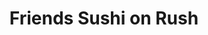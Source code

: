 ---
layout: place
title: "Friends Sushi on Rush"
permalink: /illinois/chicago/friends-sushi-on-rush.html
stateAbbr: IL
stateName: Illinois
cityName: Chicago
seo:
  name: "Friends Sushi on Rush"
  type: Restaurant
  links: null
description: "Friends Sushi on Rush serves delicious sushi in Chicago, Illinois. Try fresh Japanese dishes for a great dining experience. "
place_id: ChIJd2xyLVPTD4gRvgBiPq3ys3s
photos:
  - name: >-
      places/ChIJd2xyLVPTD4gRvgBiPq3ys3s/photos/AeeoHcK42N_eMzBncHNZwdBcbWZ4ZuN17S34P3jRFNO-0Pnw_ZRc3ifULRTa9v05oZ8-A_2dmaS7BEtsAImW3MtPRfmSxvutVpE9ZO0lgRnwwBu2EZ_rGtKq9MYi5lA8O3wj36y8qEZzvkKByCAIEqe-qCmvmz0g6HFpiiYg-aHwO7C0lmsGme2jPDiKr3wYxJR_EB2gO2NRXUfnDxd_KgCluSkrwa_VMGLiqHVfpS-ijxCyBt53YW_bRF9dhmKqDyt5QO2Z91z3kozpUaMiiJrlKJi9HoC2hHg8qz-O8uEzwNgLkxzOSd5V1MiA_y1XxzB12LwIb5fTxWWsZCH-CH-7WUZycymjAkVHggCvn8az6a9cJ4ADXLadnO49W_XbPOc6sL8_tqA7debfBtVu7dXwKFRUpat7kliog0cfjRdrmtWENP3q
    widthPx: 4032
    heightPx: 3024
    authorAttributions:
      - displayName: beat shona
        uri: https://maps.google.com/maps/contrib/102998719718210389808
        photoUri: >-
          https://lh3.googleusercontent.com/a/ACg8ocI57tyB_GBrF60U2N-AA9b4ZjchsGp-K-4ysRGtMeaViJi_-kA=s100-p-k-no-mo
    flagContentUri: >-
      https://www.google.com/local/imagery/report/?cb_client=maps_api_places.places_api&image_key=!1e10!2sCIHM0ogKEICAgICk09O76gE&hl=en-US
    googleMapsUri: >-
      https://www.google.com/maps/place//data=!3m4!1e2!3m2!1sCIHM0ogKEICAgICk09O76gE!2e10!4m2!3m1!1s0x880fd3532d726c77:0x7bb3f2ad3e6200be
  - name: >-
      places/ChIJd2xyLVPTD4gRvgBiPq3ys3s/photos/AeeoHcLJCL3esCesCfS8D8K1mfvZbnlFJkAnmfazBubR479tQ_Qddbl4Jai6R1KEXTGZnyGsX7Q1JJXTgWD7qdscHP7Iqm9HkTSnCNyYsBWLmdHwAnIEMI7CXuca2X1GnEyPhxqmgMZL1aWHr6Qks5T3lMdi6vSw-BOkVXpEmsGFzDhwYoTNhvYW-6OCn1u2uvTkMkF6qJSV7ICxPHdCFoMQ9wVOFnXKhaX8B3DqSkUj8SrH-D9_pEC-zc5IxKeHckC-_wfF_x_WMYhKT84i9HdCdGBN6Z_2GXT1bQ4PggKXlY1-w8IrgoNFGnpxTm3pgKgAa1Nx8BNU2CNKZ14IpPaNgjBdxJ8_62l4K-DeW0hpo6yxs_LLaLwnfqXQ8TFHbKWnq51aPz0CfuI2Rhx3qHJwTOoPbd3yDpD6pcrX6Pswmhf5mQ
    widthPx: 4032
    heightPx: 3024
    authorAttributions:
      - displayName: Indy Appleseed
        uri: https://maps.google.com/maps/contrib/110112334113279528721
        photoUri: >-
          https://lh3.googleusercontent.com/a-/ALV-UjUc8fcNKWkeM0IdRhB1Eoj3uM3FK7J6clF1ElS5EBYa91MY9HU=s100-p-k-no-mo
    flagContentUri: >-
      https://www.google.com/local/imagery/report/?cb_client=maps_api_places.places_api&image_key=!1e10!2sCIHM0ogKEICAgIC2nNq5Hw&hl=en-US
    googleMapsUri: >-
      https://www.google.com/maps/place//data=!3m4!1e2!3m2!1sCIHM0ogKEICAgIC2nNq5Hw!2e10!4m2!3m1!1s0x880fd3532d726c77:0x7bb3f2ad3e6200be
  - name: >-
      places/ChIJd2xyLVPTD4gRvgBiPq3ys3s/photos/AeeoHcI8bjKQxuwOYNbsXOcJGbSf5cAkOLZ18VgurIrML_LlkPoVAWvATHJYH42kmSwP0uqrvlm2j-I90mp4Pcot3IP26swO8V-UxkjOu1tDFEDQcxhq-EW3xNkKY9ZxBMMADTTcdmNY6ff_wyZE4Emw1-ZV72zLrbUWh7jnvaLU3_ZRlgYoKWQ5ryfyOXjx2roKev6sUMgvwGvlnEPKEU3djB6GTueZVeGFS04LI5nCGSIXS2lUKwZ9lHuU56R02qE22z-GZXtyVkEdGI23m2CU6Ei45VqDvkojLXJhcpwN5M86FzvN2-GbA8xukI_eA79xVplznHv2tHjb5Ufg33dsWtMY4ErUOPAuIpObZnE1zg60hnpRC6479qFAUXC_tkLwTkKE7kBqtyukhUcfzmxKZMK_jpDHAmzUYbFZMIvuChwzQQLW
    widthPx: 3024
    heightPx: 4032
    authorAttributions:
      - displayName: Gary P
        uri: https://maps.google.com/maps/contrib/102212021066284957652
        photoUri: >-
          https://lh3.googleusercontent.com/a-/ALV-UjXGnoEHODdMZIqqO0GPL9KvHa56XvMMcMATa8VovMofPJZ9mruu2w=s100-p-k-no-mo
    flagContentUri: >-
      https://www.google.com/local/imagery/report/?cb_client=maps_api_places.places_api&image_key=!1e10!2sCIHM0ogKEICAgICXnsKfmQE&hl=en-US
    googleMapsUri: >-
      https://www.google.com/maps/place//data=!3m4!1e2!3m2!1sCIHM0ogKEICAgICXnsKfmQE!2e10!4m2!3m1!1s0x880fd3532d726c77:0x7bb3f2ad3e6200be
  - name: >-
      places/ChIJd2xyLVPTD4gRvgBiPq3ys3s/photos/AeeoHcLzRZWIe8FKCPvpk1pnq3V-YLi7QH6yOna7HxjkdkormR4MjfreFjVN0uBdcDDBUCJnS6qnAJJ5WbDHsiOJrpI7sp1g4bS6wZhqLivU7MsgOd6CAZcAeRvKEjsFLv61Jhb8mjtyRhRQA79qIyj6pH-e5Y-PvxrymK8uDngYELDmX9OyeXw2V-IKT6DP3PlIXrgjO5ZHgkksSph8x0N3Ysbw77YCPvq7WM85TQapyQO-Jaqwj8l8LtXVZHD7wkaV3gdYeUzu6Gnmm14eEvqQGpvHD-cY_nx-Gn5Ni_ma8EQIO2c_1pGKUBr0rOb7P28YVttx3Q2IqF6gWQDAZhvSTivsCNpLtx0Jq3L6ApQ9cqYbzGhi-g_WNJX3wEa4590khTBmCV42kXadMP_Ck1kqnXcj2Svckd7K3rQpskSFbC-IWroJ
    widthPx: 3024
    heightPx: 4032
    authorAttributions:
      - displayName: Federico Menichetti
        uri: https://maps.google.com/maps/contrib/115416343841993763999
        photoUri: >-
          https://lh3.googleusercontent.com/a-/ALV-UjVGBKzADa-X4fqTSGg03mSrGN_h-fPauUHh-nek2djWdnOGA6aQ=s100-p-k-no-mo
    flagContentUri: >-
      https://www.google.com/local/imagery/report/?cb_client=maps_api_places.places_api&image_key=!1e10!2sCIHM0ogKEICAgMDQzc7J5wE&hl=en-US
    googleMapsUri: >-
      https://www.google.com/maps/place//data=!3m4!1e2!3m2!1sCIHM0ogKEICAgMDQzc7J5wE!2e10!4m2!3m1!1s0x880fd3532d726c77:0x7bb3f2ad3e6200be
  - name: >-
      places/ChIJd2xyLVPTD4gRvgBiPq3ys3s/photos/AeeoHcJx99QHaJVTVG6gn9Duy3k3k-I5rWo0nGcPwMgrqevzkwIjUL7omR6G2J4Hekdq0gsGtzvb0Otr6elvxb1BimV4sFGWZgyKrpRnHe-46kytJ5dBD3FOhBOiKbOwteMnOw3q5l-5AaOKE_nYXi9geQJL6zgQSQz-YjLSHxcb1vumMK2sBc7-KckfI13xsIDDLLSBjjPvxE2gvBlwsvFCGNB4xZnGgYVlsfZh0Nm2iB6oromMomv_PQLinGtn3IMNBG39HkwrIQLhQSkornbhfWqWfNeSox_p3kQy6ypMayeFMhCyJUmOEU32bUkjFCIpYC8Zl-hPj8jKQn2zED6Fm6m46klDRGe0fC3Mk5ZWBPqPY6OsOjHOXnn_etT4bmhRSFFExwvB8Gnyyuu5QP0JQaF-Irm87XpWKEataNvvKHWUF9kl
    widthPx: 550
    heightPx: 412
    authorAttributions:
      - displayName: Jasper Montgomery
        uri: https://maps.google.com/maps/contrib/108692471416540676384
        photoUri: >-
          https://lh3.googleusercontent.com/a/ACg8ocIt-gziLv8HHNil7fJuvRzrFlACLRgE7pVyu354LJutbxV6-w=s100-p-k-no-mo
    flagContentUri: >-
      https://www.google.com/local/imagery/report/?cb_client=maps_api_places.places_api&image_key=!1e10!2sCIHM0ogKEICAgIDJ4tXWiAE&hl=en-US
    googleMapsUri: >-
      https://www.google.com/maps/place//data=!3m4!1e2!3m2!1sCIHM0ogKEICAgIDJ4tXWiAE!2e10!4m2!3m1!1s0x880fd3532d726c77:0x7bb3f2ad3e6200be
  - name: >-
      places/ChIJd2xyLVPTD4gRvgBiPq3ys3s/photos/AeeoHcLrl380ijZ0SjezoZn6JogjUdv6wRB1QMPw41QGmxdT4BnszUpUia5xgVgkTDKAIcJLyF3CNrCUxktgiExJDOXN7Q3BPEbqpss22oT2KEDLXP1nONKhOQKJ1b0MfcHUjOK43V6bvj4HSo8JxL9pJm57HuHyAVfjZDrfBEfIjYiDT2lM_bPVdgVSj2c-uqIPmesVgeVzwR8q1yzfnv_kWi6DjythFDN9i9t5YCTiW_tTPVLZXA9YUbDSvPvbqfgb184noPxiZTDXNl_KpyuyFFBqx0gqitvPEn1Gu2AV8jKY9zpoJJRg7mOqrz8kRvb2Kisl4wl1rz2gjG_TiyT5lf9c1wld4vd9NeSVR2tks0jP4Nyymc1Jh8RSW3TNrq7MdDJ8_G26FcieZkK6LxAjrJQZacjUn5ChZR_j0UQdfck
    widthPx: 2448
    heightPx: 3264
    authorAttributions:
      - displayName: Jack
        uri: https://maps.google.com/maps/contrib/103451770087285844698
        photoUri: >-
          https://lh3.googleusercontent.com/a-/ALV-UjVmo1z4s6gvYz6XjWGYfQH0eqZ4hpEsAlR1WpS15EK5P4V41wd2=s100-p-k-no-mo
    flagContentUri: >-
      https://www.google.com/local/imagery/report/?cb_client=maps_api_places.places_api&image_key=!1e10!2sCIHM0ogKEICAgICXo4HfXg&hl=en-US
    googleMapsUri: >-
      https://www.google.com/maps/place//data=!3m4!1e2!3m2!1sCIHM0ogKEICAgICXo4HfXg!2e10!4m2!3m1!1s0x880fd3532d726c77:0x7bb3f2ad3e6200be
  - name: >-
      places/ChIJd2xyLVPTD4gRvgBiPq3ys3s/photos/AeeoHcKgbbOxCSKhE1FIZGhLvvRiu3OU18erG_V2IPJk0z1dbBonvTONgqpw98h9qi7sQgCEXZGRq9cmFWl3NQ6iN3Oq-k2wl_k0Q9JtiR5femPD4irKwbXU6Kewr0F7GsmvT40ax5VAgNwVRZuDNoO_Kn4Z38EgatdWLfKJhqjWXQDpQOScTZu3iYZtTtSD7E9IYIWn2gdS8e9gBjR8hiv0I-Z2ttiYVLB_L1U_BZpk-x-7kSn4o_Xr1mhlbEC4T4-IQouXyk9uVtrPK-O071Kyu2_RyBwzS3uHj0202dmArN-zeiQKvYZMfyueobQzBWc1qA5cdmef1g9tFfXEtmRjiAVkpuxg09PuYlGajKQ6mwov5cZr6-gqrtNhRC3EkhPy364Ns1j1khhHKKh9im-bCd2ifb6sZrkubZGBWEeCgH953Q
    widthPx: 1200
    heightPx: 1600
    authorAttributions:
      - displayName: Kyle Dahl
        uri: https://maps.google.com/maps/contrib/100302052152298482447
        photoUri: >-
          https://lh3.googleusercontent.com/a-/ALV-UjWhHbIJ14QlV4eS8S0EskjUvE0hyNhamvy5Y9sCdiIQohkUQgyG8g=s100-p-k-no-mo
    flagContentUri: >-
      https://www.google.com/local/imagery/report/?cb_client=maps_api_places.places_api&image_key=!1e10!2sCIHM0ogKEICAgIDXsvmhVg&hl=en-US
    googleMapsUri: >-
      https://www.google.com/maps/place//data=!3m4!1e2!3m2!1sCIHM0ogKEICAgIDXsvmhVg!2e10!4m2!3m1!1s0x880fd3532d726c77:0x7bb3f2ad3e6200be
  - name: >-
      places/ChIJd2xyLVPTD4gRvgBiPq3ys3s/photos/AeeoHcJ2_SdG9P5x6dE8qmmnT98OkheHZhsYwYGOZqd_rgWOnY3o-bs4Qi9ASHuU1PIfRv6_QCzmash83NaNeElLPzsR5P9e_j_ivizWwLAplCknMT9aELz8NS5eDTthN_7HIfVHbgDejsOMj4oxPOB80KHIxIgmjLsTGxvche9gMD_kJqGP-DpbHx1q4m8dSOT60pfoJZJgDE3JuvRnvF6Giuz5pdNznUyySCJ-PxmZzaHTlQioj7F3d00sue-Jrj80NUAofIVSkHJhqWB03daVRSHylvsMwCLhCxy4w5vExLDBRFW_qj2riZteHSFkvTQUhdYqyMNy5ch-rN0j_heWixkaGj1Sk3ZzoKC7CwaFkbraEU2YgipU42LpaL_2hfcI-W0Yvddr0oDvMGF9-VqNn1nQfJ96SyB2R8STTk6EpRVqxA
    widthPx: 2560
    heightPx: 1920
    authorAttributions:
      - displayName: Henrik reibom
        uri: https://maps.google.com/maps/contrib/100305104590380646984
        photoUri: >-
          https://lh3.googleusercontent.com/a-/ALV-UjWOcORtgZClHePr1i0dM55RCt02BcdibjZO1NCmgkNGvYmGINHIcw=s100-p-k-no-mo
    flagContentUri: >-
      https://www.google.com/local/imagery/report/?cb_client=maps_api_places.places_api&image_key=!1e10!2sCIHM0ogKEICAgICfjv33FQ&hl=en-US
    googleMapsUri: >-
      https://www.google.com/maps/place//data=!3m4!1e2!3m2!1sCIHM0ogKEICAgICfjv33FQ!2e10!4m2!3m1!1s0x880fd3532d726c77:0x7bb3f2ad3e6200be
  - name: >-
      places/ChIJd2xyLVPTD4gRvgBiPq3ys3s/photos/AeeoHcKCSwNppRNxJqw_TG5I5n6JoVp7YPYATcnkbQm5KSe8b013FlMtZ_8XdUOdPRl8vmlhjIQj8aYlDIu1wMykxEucJtpJRfLnlAwWSoqUbpBXA7uVxHlohR1Vl6sILd6ELBZgpVp8oXpRldu5U9lOpTj2IKXav-_67dGFy3k32YJa7kRg-GYfqF1PF2Am3Do-OzyzMNQ881Qz0y08qEqnLRPpc2d9Pnxhrnz_1ZU5P_aEh4FlGMcskNbB7SCp1lb1sLyiE4caHR-T2ZZ5_YL7ny8CbDPJUOiulgQweTprBrcoRth2mOwONPzZf484bbd9cROtLJDPwgop9m6GFvnqotVqqe0yF5xcc0j-sxZ61rTerZnCsrcS9h7it8RgcPgXOn4v3yBQHvb-q3cyaMgk2sEOMsbz1wRtE9MVw2aOP3WpCe0
    widthPx: 3024
    heightPx: 4032
    authorAttributions:
      - displayName: J M
        uri: https://maps.google.com/maps/contrib/108541107440025873824
        photoUri: >-
          https://lh3.googleusercontent.com/a-/ALV-UjVlWpnAAI8_BWV9T_nMCIhycKgL55VEr94Z6671s5g6Rcxn_hDv=s100-p-k-no-mo
    flagContentUri: >-
      https://www.google.com/local/imagery/report/?cb_client=maps_api_places.places_api&image_key=!1e10!2sCIHM0ogKEICAgICJ5I2KjAE&hl=en-US
    googleMapsUri: >-
      https://www.google.com/maps/place//data=!3m4!1e2!3m2!1sCIHM0ogKEICAgICJ5I2KjAE!2e10!4m2!3m1!1s0x880fd3532d726c77:0x7bb3f2ad3e6200be
  - name: >-
      places/ChIJd2xyLVPTD4gRvgBiPq3ys3s/photos/AeeoHcIIJJLZjBCp5BeRTp692rfwe811GsbW22Ur_IlQsN7BaPZ-PH-ylgeI0F5-ZjYp_bPqNoqe00DUoA7vDPgAsuEkcSeXYxMp9c1lukzzVJFe5akhPqLXlQvhcOeJi3S--p6rbBTcxy95jDCiRZKaX7g2yF5CV-vlqAwJCvTNeGU0JaEzu6MEBBxtSZjv5JziDx6HQ2SaE9emETEaUxYNhG-zV_Vl42oxSGCeQWYCGVJAnSTUd95P_g7g93WCdwxcrdUtoOFLZb-7g5h0I-cbf5mHMo6rk_2hT0O5oDXqnhM184wgzvSjW4nZ3xiW5LGQ99GMx_ONKJEKaUueIt2zlUkvJDY5LSs0gT9xESKx_Ivm7dAw33_fy9j0iYyO-UrP8NWQUyOCEJQOsQeuS43bQ9-mpCXXec_yN3tBrvMCRzHo9bw
    widthPx: 2992
    heightPx: 2992
    authorAttributions:
      - displayName: Briana Jenkins
        uri: https://maps.google.com/maps/contrib/101219453714073380612
        photoUri: >-
          https://lh3.googleusercontent.com/a-/ALV-UjV-G2hBJA3vi9Jmr2g03IBI3CAuMb2bDwAUyOaNW18Ki9Aec_z7Sg=s100-p-k-no-mo
    flagContentUri: >-
      https://www.google.com/local/imagery/report/?cb_client=maps_api_places.places_api&image_key=!1e10!2sCIHM0ogKEICAgMCg_qyS8wE&hl=en-US
    googleMapsUri: >-
      https://www.google.com/maps/place//data=!3m4!1e2!3m2!1sCIHM0ogKEICAgMCg_qyS8wE!2e10!4m2!3m1!1s0x880fd3532d726c77:0x7bb3f2ad3e6200be
address: 710 N Rush St, Chicago, IL 60611, USA
street: 710 N Rush St
city: Chicago
state: IL
zip: '60611'
country: USA
neighborhood: River North
latitude: '41.895346'
longitude: '-87.625770'
accessibility_options:
  wheelchairAccessibleParking: false
  wheelchairAccessibleEntrance: false
business_status: OPERATIONAL
name: Friends Sushi on Rush
google_maps_links:
  directionsUri: >-
    https://www.google.com/maps/dir//''/data=!4m7!4m6!1m1!4e2!1m2!1m1!1s0x880fd3532d726c77:0x7bb3f2ad3e6200be!3e0
  placeUri: https://maps.google.com/?cid=8913734913386217662
  writeAReviewUri: >-
    https://www.google.com/maps/place//data=!4m3!3m2!1s0x880fd3532d726c77:0x7bb3f2ad3e6200be!12e1
  reviewsUri: >-
    https://www.google.com/maps/place//data=!4m4!3m3!1s0x880fd3532d726c77:0x7bb3f2ad3e6200be!9m1!1b1
  photosUri: >-
    https://www.google.com/maps/place//data=!4m3!3m2!1s0x880fd3532d726c77:0x7bb3f2ad3e6200be!10e5
primary_type: Sushi Restaurant
opening_hours:
  regular: null
  current: null
secondary_opening_hours:
  regular:
    weekdayDescriptions: null
    type: null
  current:
    weekdayDescriptions: null
    type: null
phone: null
price_level: null
price_range: null
rating: null
rating_count: 0
website: null
reviews: null
parking_options: null
payment_options: null
allow_dogs: null
curbside_pickup: null
delivery: null
dine_in: null
good_for_children: null
good_for_groups: null
good_for_sports: null
live_music: null
menu_for_children: null
outdoor_seating: null
reservable: null
restroom: null
serves_beer: null
serves_breakfast: null
serves_brunch: null
serves_cocktails: null
serves_coffee: null
serves_dinner: null
serves_dessert: null
serves_lunch: null
serves_vegetarian_food: null
serves_wine: null
takeout: null
summary: null

---